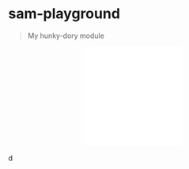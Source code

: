 # sam-playground

> My hunky-dory module

<div align="center">
	<img src="sb.svg" width="200" height="200">
</div>

d
